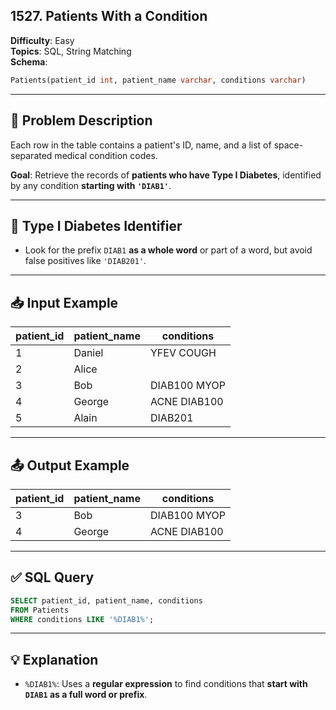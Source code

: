 ## **1527. Patients With a Condition**
**Difficulty**: Easy  
**Topics**: SQL, String Matching  
**Schema**:  
```sql
Patients(patient_id int, patient_name varchar, conditions varchar)
```

---

## 🧠 Problem Description

Each row in the table contains a patient's ID, name, and a list of space-separated medical condition codes.

**Goal**: Retrieve the records of **patients who have Type I Diabetes**, identified by any condition **starting with `'DIAB1'`**.

---

## 🧪 Type I Diabetes Identifier

- Look for the prefix `DIAB1` **as a whole word** or part of a word, but avoid false positives like `'DIAB201'`.

---

## 📥 Input Example

| patient_id | patient_name | conditions   |
|------------|---------------|--------------|
| 1          | Daniel        | YFEV COUGH   |
| 2          | Alice         |              |
| 3          | Bob           | DIAB100 MYOP |
| 4          | George        | ACNE DIAB100 |
| 5          | Alain         | DIAB201      |

---

## 📤 Output Example

| patient_id | patient_name | conditions   |
|------------|---------------|--------------|
| 3          | Bob           | DIAB100 MYOP |
| 4          | George        | ACNE DIAB100 |

---

## ✅ SQL Query

```sql
SELECT patient_id, patient_name, conditions
FROM Patients
WHERE conditions LIKE '%DIAB1%';
```

---

## 💡 Explanation

- `%DIAB1%`: Uses a **regular expression** to find conditions that **start with `DIAB1` as a full word or prefix**.
